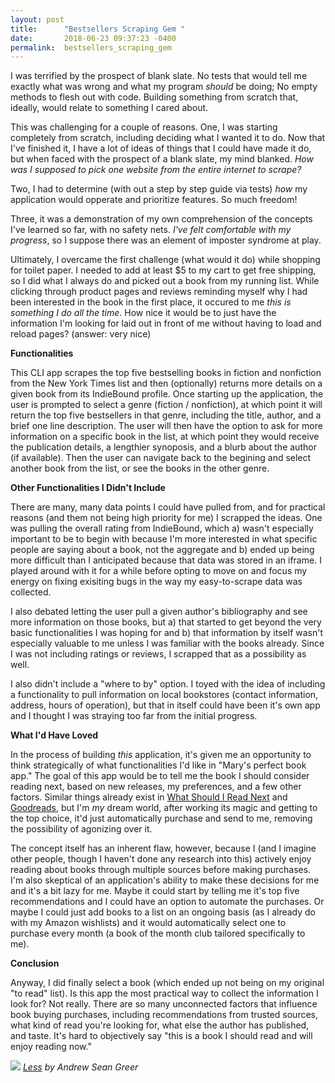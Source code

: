 ```yaml
---
layout: post
title:      "Bestsellers Scraping Gem "
date:       2018-06-23 09:37:23 -0400
permalink:  bestsellers_scraping_gem
---
```



I was terrified by the prospect of blank slate. No tests that would tell me exactly what was wrong and what my program *should*  be doing; No empty methods to flesh out with code.  Building something from scratch that, ideally, would relate to something I cared about.

This was challenging for a couple of reasons. One, I was starting completely from scratch, including deciding what I wanted it to do. Now that I've finished it, I have a lot of ideas of things that I could have made it do, but when faced with the prospect of a blank slate, my mind blanked. *How was I supposed to pick one website from the entire internet to scrape?*

Two, I had to determine (with out a step by step guide via tests) *how* my application would opperate and prioritize features. So much freedom!

Three, it was a demonstration of my own comprehension of the concepts I've learned so far, with no safety nets. *I've felt comfortable with my progress*, so I suppose there was an element of imposter syndrome at play.

Ultimately, I overcame the first challenge (what would it do) while shopping for toilet paper. I needed to add at least $5 to my cart to get free shipping, so I did what I always do and picked out a book from my running list. While clicking through product pages and reviews reminding myself why I had been interested in the book in the first place, it occured to me *this is something I do all the time*. How nice it would be to just have the information I'm looking for laid out in front of me without having to load and reload pages? (answer: very nice)

**Functionalities**

This CLI app scrapes the top five bestselling books in fiction and nonfiction from the New York Times list and then (optionally) returns more details on a given book from its IndieBound profile. Once starting up the application, the user is prompted to select a genre (fiction / nonfiction), at which point it will return the top five bestsellers in that genre, including the title, author, and a brief one line description. The user will then have the option to ask for more information on a specific book in the list, at which point they would receive the publication details, a lengthier synoposis, and a blurb about the author (if available). Then the user can navigate back to the begining and select another book from the list, or see the books in the other genre.

**Other Functionalities I Didn't Include**

There are many, many data points I could have pulled from, and for practical reasons (and them not being high priority for me) I scrapped the ideas. One was pulling the overall rating from IndieBound, which a) wasn't especially important to be to begin with because I'm more interested in what specific people are saying about a book, not the aggregate and b) ended up being more difficult than I anticipated because that data was stored in an iframe. I played around with it for a while before opting to move on and focus my energy on fixing exisiting bugs in the way my easy-to-scrape data was collected.

I also debated letting the user pull a given author's bibliography and see more information on those books, but a) that started to get beyond the very basic functionalities I was hoping for and b) that information by itself wasn't especially valuable to me unless I was familiar with the books already. Since I was not including ratings or reviews, I scrapped that as a possibility as well.

I also didn't include a "where to by" option. I toyed with the idea of including a functionality to pull information on local bookstores (contact information, address, hours of operation), but that in itself could have been it's own app and I thought I was straying too far from the initial progress.

**What I'd Have Loved**

In the process of building *this* application, it's given me an opportunity to think strategically of what functionalities I'd like in "Mary's perfect book app." The goal of this app would be to tell me the book I should consider reading next, based on new releases, my preferences, and a few other factors.  Similar things already exist in [What Should I Read Next](http://whatshouldireadnext.com/) and [Goodreads](https://www.goodreads.com/), but I'm *my* dream world, after working its magic and getting to the top choice, it'd just automatically purchase and send to me, removing the possibility of agonizing over it.

The concept itself has an inherent flaw, however, because I (and I imagine other people, though I haven't done any research into this) actively enjoy reading about books through multiple sources before making purchases. I'm also skeptical of an application's ability to make these decisions for me and it's a bit lazy for me. Maybe it could start by telling me it's top five recommendations and I could have an option to automate the purchases. Or maybe I could just add books to a list on an ongoing basis (as I already do with my Amazon wishlists) and it would automatically select one to purchase every month (a book of the month club tailored specifically to me). 

**Conclusion**

Anyway, I did finally select a book (which ended up not being on my original "to read" list). Is this app the most practical way to collect the information I look for? Not really. There are so many unconnected factors that influence book buying purchases, including recommendations from trusted sources, what kind of read you're looking for, what else the author has published, and taste. It's hard to objectively say "this is a book I should read and will enjoy reading now."

![](https://images-na.ssl-images-amazon.com/images/I/41wP7sR5mBL.jpg)
*[Less](https://www.amazon.com/Less-Winner-Pulitzer-Prize-Novel/dp/0316316121) by Andrew Sean Greer*
